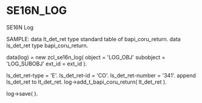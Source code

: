 # SE16N_LOG
SE16N Log

SAMPLE:
data lt_det_ret type standard table of bapi_coru_return.
  data ls_det_ret type bapi_coru_return.

  data(log) = new zcl_se16n_log(
    object      = 'LOG_OBJ'
    subobject   = 'LOG_SUBOBJ'
    ext_id      = ext_id
  ).

  ls_det_ret-type = 'E'.
  ls_det_ret-id = 'CO'.
  ls_det_ret-number = '341'.
  append ls_det_ret to lt_det_ret.
  log->add_t_bapi_coru_return( lt_det_ret ).

  log->save( ).
